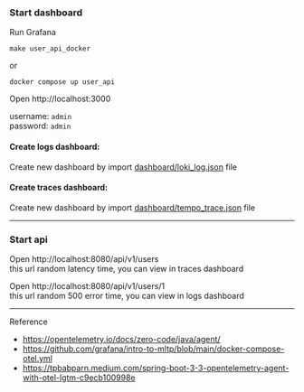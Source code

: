 
### Start dashboard

Run Grafana
```
make user_api_docker
```
or
```
docker compose up user_api
```

Open http://localhost:3000

username: `admin` \
password: `admin`

#### Create logs dashboard:
Create new dashboard by import [dashboard/loki_log.json](dashboard/loki_log.json) file

#### Create traces dashboard:
Create new dashboard by import [dashboard/tempo_trace.json](dashboard/tempo_trace.json) file

---

### Start api
Open http://localhost:8080/api/v1/users \
this url random latency time, you can view in traces dashboard

Open http://localhost:8080/api/v1/users/1 \
this url random 500 error time, you can view in logs dashboard

---

Reference
- https://opentelemetry.io/docs/zero-code/java/agent/
- https://github.com/grafana/intro-to-mltp/blob/main/docker-compose-otel.yml
- https://tpbabparn.medium.com/spring-boot-3-3-opentelemetry-agent-with-otel-lgtm-c9ecb100998e